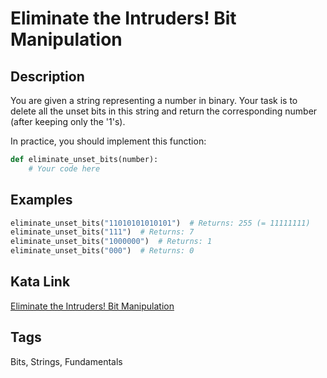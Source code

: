# Eliminate the Intruders! Bit Manipulation

## Description

You are given a string representing a number in binary. Your task is to delete all the unset bits in this string and return the corresponding number (after keeping only the '1's).

In practice, you should implement this function:

```python
def eliminate_unset_bits(number):
    # Your code here
```

## Examples
```python
eliminate_unset_bits("11010101010101")  # Returns: 255 (= 11111111)
eliminate_unset_bits("111")  # Returns: 7
eliminate_unset_bits("1000000")  # Returns: 1
eliminate_unset_bits("000")  # Returns: 0
```

## Kata Link
[Eliminate the Intruders! Bit Manipulation](https://www.codewars.com/kata/5a0d38c9697598b67a000041)

## Tags
Bits, Strings, Fundamentals